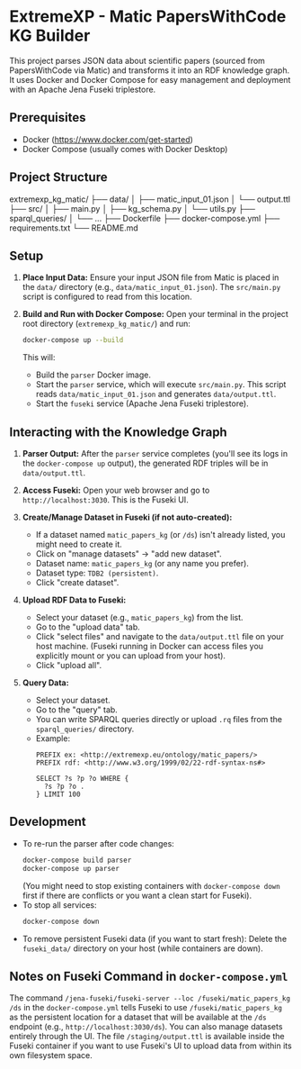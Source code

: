 # ExtremeXP - Matic PapersWithCode KG Builder

This project parses JSON data about scientific papers (sourced from PapersWithCode via Matic)
and transforms it into an RDF knowledge graph. It uses Docker and Docker Compose for
easy management and deployment with an Apache Jena Fuseki triplestore.

## Prerequisites

- Docker (https://www.docker.com/get-started)
- Docker Compose (usually comes with Docker Desktop)

## Project Structure

extremexp_kg_matic/
├── data/
│ ├── matic_input_01.json
│ └── output.ttl
├── src/
│ ├── main.py
│ ├── kg_schema.py
│ └── utils.py
├── sparql_queries/
│ └── ...
├── Dockerfile
├── docker-compose.yml
├── requirements.txt
└── README.md

## Setup

1.  **Place Input Data:**
    Ensure your input JSON file from Matic is placed in the `data/` directory (e.g., `data/matic_input_01.json`). The `src/main.py` script is configured to read from this location.

2.  **Build and Run with Docker Compose:**
    Open your terminal in the project root directory (`extremexp_kg_matic/`) and run:
    ```bash
    docker-compose up --build
    ```
    This will:
    - Build the `parser` Docker image.
    - Start the `parser` service, which will execute `src/main.py`. This script reads `data/matic_input_01.json` and generates `data/output.ttl`.
    - Start the `fuseki` service (Apache Jena Fuseki triplestore).

## Interacting with the Knowledge Graph

1.  **Parser Output:**
    After the `parser` service completes (you'll see its logs in the `docker-compose up` output), the generated RDF triples will be in `data/output.ttl`.

2.  **Access Fuseki:**
    Open your web browser and go to `http://localhost:3030`. This is the Fuseki UI.

3.  **Create/Manage Dataset in Fuseki (if not auto-created):**
    - If a dataset named `matic_papers_kg` (or `/ds`) isn't already listed, you might need to create it.
    - Click on "manage datasets" -> "add new dataset".
    - Dataset name: `matic_papers_kg` (or any name you prefer).
    - Dataset type: `TDB2 (persistent)`.
    - Click "create dataset".

4.  **Upload RDF Data to Fuseki:**
    - Select your dataset (e.g., `matic_papers_kg`) from the list.
    - Go to the "upload data" tab.
    - Click "select files" and navigate to the `data/output.ttl` file on your host machine. (Fuseki running in Docker can access files you explicitly mount or you can upload from your host).
    - Click "upload all".

5.  **Query Data:**
    - Select your dataset.
    - Go to the "query" tab.
    - You can write SPARQL queries directly or upload `.rq` files from the `sparql_queries/` directory.
    - Example:
      ```sparql
      PREFIX ex: <http://extremexp.eu/ontology/matic_papers/>
      PREFIX rdf: <http://www.w3.org/1999/02/22-rdf-syntax-ns#>

      SELECT ?s ?p ?o WHERE {
        ?s ?p ?o .
      } LIMIT 100
      ```

## Development

-   To re-run the parser after code changes:
    ```bash
    docker-compose build parser
    docker-compose up parser
    ```
    (You might need to stop existing containers with `docker-compose down` first if there are conflicts or you want a clean start for Fuseki).
-   To stop all services:
    ```bash
    docker-compose down
    ```
-   To remove persistent Fuseki data (if you want to start fresh):
    Delete the `fuseki_data/` directory on your host (while containers are down).

## Notes on Fuseki Command in `docker-compose.yml`

The command `/jena-fuseki/fuseki-server --loc /fuseki/matic_papers_kg /ds` in the `docker-compose.yml` tells Fuseki to use `/fuseki/matic_papers_kg` as the persistent location for a dataset that will be available at the `/ds` endpoint (e.g., `http://localhost:3030/ds`).
You can also manage datasets entirely through the UI. The file `/staging/output.ttl` is available inside the Fuseki container if you want to use Fuseki's UI to upload data from within its own filesystem space.

